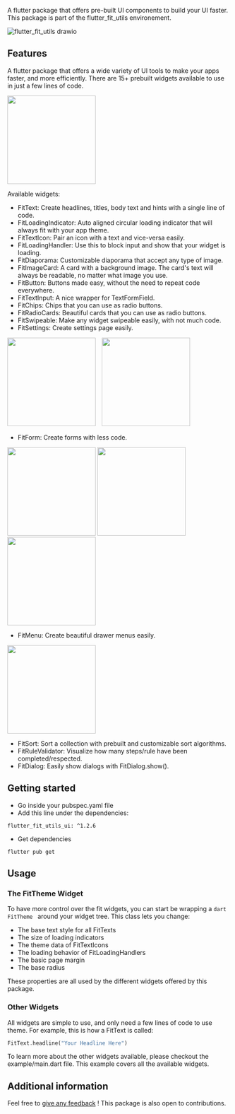 A flutter package that offers pre-built UI components to build your UI faster. This package is part of the flutter_fit_utils environement.

![flutter_fit_utils drawio](https://github.com/s0punk/flutter_fit_utils_provider/assets/59456672/74b056f7-f85d-4635-891c-fd9feee99cfb)

## Features

A flutter package that offers a wide variety of UI tools to make your apps faster, and more efficiently. There are 15+ prebuilt widgets available to use in just a few lines of code.

<img src="https://github.com/s0punk/flutter_fit_utils_ui/assets/59456672/9660a4f5-2b01-4911-a6e1-aa4858094997" width="200" />

Available widgets:
- FitText: Create headlines, titles, body text and hints with a single line of code.
- FitLoadingIndicator: Auto aligned circular loading indicator that will always fit with your app theme.
- FitTextIcon: Pair an icon with a text and vice-versa easily.
- FitLoadingHandler: Use this to block input and show that your widget is loading.
- FitDiaporama: Customizable diaporama that accept any type of image.
- FitImageCard: A card with a background image. The card's text will always be readable, no matter what image you use.
- FitButton: Buttons made easy, without the need to repeat code everywhere.
- FitTextInput: A nice wrapper for TextFormField.
- FitChips: Chips that you can use as radio buttons.
- FitRadioCards: Beautiful cards that you can use as radio buttons.
- FitSwipeable: Make any widget swipeable easily, with not much code.
- FitSettings: Create settings page easily.

<img src="https://github.com/s0punk/flutter_fit_utils_ui/assets/59456672/441d2c7d-0248-4276-9267-5cc2ba136bc4" width="200"/>  <img src="https://github.com/s0punk/flutter_fit_utils_ui/assets/59456672/7a6b7023-b6a6-453b-a5f1-65c03b7f1f72" style="margin-left: 10px;" width="200"/>


- FitForm: Create forms with less code.

<img src="https://github.com/s0punk/flutter_fit_utils_ui/assets/59456672/62719e3d-acb0-49fb-8b93-3c8d7274ee3e" width="200"/> <img src="https://github.com/s0punk/flutter_fit_utils_ui/assets/59456672/eadf541c-cf2c-40f4-8ee3-38bf3f070c9c" width="200"/> <img src="https://github.com/s0punk/flutter_fit_utils_ui/assets/59456672/c90f666e-0580-4db3-8c89-df3f3bbf930d" width="200"/>

- FitMenu: Create beautiful drawer menus easily.
<img src="https://github.com/s0punk/flutter_fit_utils_ui/assets/59456672/393213c0-8925-4a68-a45d-5bdffa070aa4" width="200" />

- FitSort: Sort a collection with prebuilt and customizable sort algorithms.
- FitRuleValidator: Visualize how many steps/rule have been completed/respected.
- FitDialog: Easily show dialogs with FitDialog.show().

## Getting started

- Go inside your pubspec.yaml file
- Add this line under the dependencies:
```
flutter_fit_utils_ui: ^1.2.6
```
- Get dependencies
```
flutter pub get
```

## Usage

### The FitTheme Widget

To have more control over the fit widgets, you can start be wrapping a ```dart FitTheme ``` around your widget tree.
This class lets you change:
- The base text style for all FitTexts
- The size of loading indicators
- The theme data of FitTextIcons
- The loading behavior of FitLoadingHandlers
- The basic page margin
- The base radius

These properties are all used by the different widgets offered by this package.

### Other Widgets

All widgets are simple to use, and only need a few lines of code to use theme. For example, this is how a FitText is called:

```dart
FitText.headline("Your Headline Here")
```

To learn more about the other widgets available, please checkout the example/main.dart file. This example covers all the available widgets.

## Additional information

Feel free to [give any feedback](https://github.com/s0punk/flutter_fit_utils_ui/issues) ! This package is also open to contributions.
